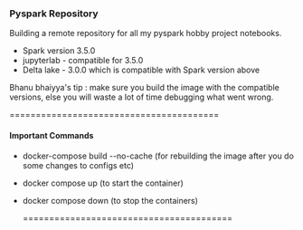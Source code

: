 ### Pyspark Repository 
Building a remote repository for all my pyspark hobby project notebooks.

- Spark version 3.5.0
- jupyterlab - compatible for 3.5.0
- Delta lake - 3.0.0 which is compatible with Spark version above

Bhanu bhaiyya's tip : make sure you build the image with the compatible versions, else you will waste a lot of time debugging what went wrong.

  ========================================
#### Important Commands
- docker-compose build --no-cache   (for rebuilding the image after you do some changes to configs etc)
- docker compose up (to start the container)
- docker compose down (to stop the containers)

  ========================================
  
